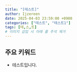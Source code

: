 ```yaml
---
title: "[테스트]"
author: Ijzereen
date: 2025-04-03 23:59:00 +0900
categories: ["테스트", "테스트1"]
tags: [테,스,트]
# 이미지 삽입 시 아래 줄 주석 제거
---
```


## 주요 키워드
- 테스트입니다.